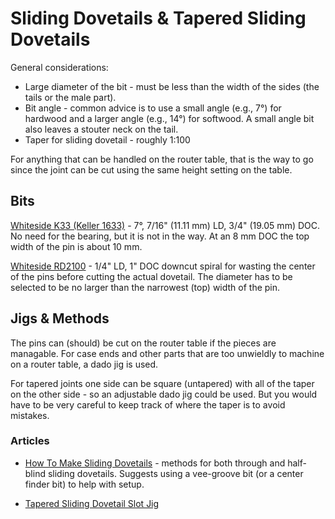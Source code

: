 # Sliding Dovetails & Tapered Sliding Dovetails

General considerations:

* Large diameter of the bit - must be less than the width of the sides (the tails or the male part).
* Bit angle - common advice is to use a small angle (e.g., 7°) for hardwood and a larger angle (e.g., 14°) for softwood. A small angle bit also leaves a stouter neck on the tail.
* Taper for sliding dovetail - roughly 1:100

For anything that can be handled on the router table, that is the way to go since the joint can be cut using the same height setting on the table.

## Bits

[Whiteside K33 (Keller 1633)](https://www.whitesiderouterbits.com/products/K33) - 7°, 7/16" (11.11 mm) LD, 3/4" (19.05 mm) DOC. No need for the bearing, but it is not in the way. At an 8 mm DOC the top width of the pin is about 10 mm.

[Whiteside RD2100](https://www.whitesiderouterbits.com/collections/down-cut-spirals/products/rd2100) - 1/4" LD, 1" DOC downcut spiral for wasting the center of the pins before cutting the actual dovetail. The diameter has to be selected to be no larger than the narrowest (top) width of the pin.

## Jigs & Methods

The pins can (should) be cut on the router table if the pieces are managable. For case ends and other parts that are too unwieldly to machine on a router table, a dado jig is used.

For tapered joints one side can be square (untapered) with all of the taper on the other side - so an adjustable dado jig could be used. But you would have to be very careful to keep track of where the taper is to avoid mistakes.

### Articles

* [How To Make Sliding Dovetails](https://www.wwgoa.com/article/making-sliding-dovetails/) - methods for both through and half-blind sliding dovetails. Suggests using a vee-groove bit (or a center finder bit) to help with setup.

* [Tapered Sliding Dovetail Slot Jig](https://atelierdubricoleur.wordpress.com/2012/11/06/tapered-sliding-dovetail-slot-jig-gabarit-pour-rainures-a-queue-daronde-coulissante-fuselee/)
